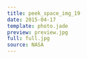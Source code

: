 ```yaml
---
title: peek_space_img_19
date: 2015-04-17
template: photo.jade
preview: preview.jpg
full: full.jpg
source: NASA
---
```

